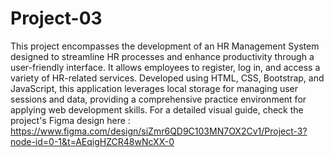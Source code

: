 # Project-03
This project encompasses the development of an HR Management System designed to streamline HR processes and enhance productivity through a user-friendly interface. 
It allows employees to register, log in, and access a variety of HR-related services. Developed using HTML, CSS, Bootstrap, and JavaScript, this application leverages local storage for managing user sessions and data, providing a comprehensive practice environment for applying web development skills. 
For a detailed visual guide, check the project's Figma design here :
https://www.figma.com/design/siZmr6QD9C103MN7OX2Cv1/Project-3?node-id=0-1&t=AEqigHZCR48wNcXX-0